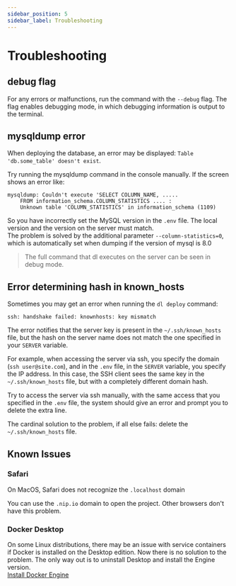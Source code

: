 ```yaml
---
sidebar_position: 5
sidebar_label: Troubleshooting
---
```


# Troubleshooting

## debug flag

For any errors or malfunctions, run the command with the `--debug` flag. The flag enables debugging mode, in which debugging information is output to the terminal.

## mysqldump error

When deploying the database, an error may be displayed: `Table 'db.some_table' doesn't exist`.

Try running the mysqldump command in the console manually. If the screen shows an error like:
```text
mysqldump: Couldn't execute 'SELECT COLUMN_NAME, ..... 
    FROM information_schema.COLUMN_STATISTICS .... : 
    Unknown table 'COLUMN_STATISTICS' in information_schema (1109)
```

So you have incorrectly set the MySQL version in the `.env` file. The local version and the version on the server must match.  
The problem is solved by the additional parameter `--column-statistics=0`, which is automatically set when dumping if the version of mysql is 8.0

> The full command that dl executes on the server can be seen in debug mode.

## Error determining hash in known_hosts
Sometimes you may get an error when running the `dl deploy` command:

```text
ssh: handshake failed: knownhosts: key mismatch
```

The error notifies that the server key is present in the `~/.ssh/known_hosts` file, but the hash on the server name does not match the one specified in your `SERVER` variable.

For example, when accessing the server via ssh, you specify the domain (`ssh user@site.com`), and in the `.env` file, in the `SERVER` variable, you specify the IP address. In this case, the SSH client sees the same key in the `~/.ssh/known_hosts` file, but with a completely different domain hash.

Try to access the server via ssh manually, with the same access that you specified in the `.env` file, the system should give an error and prompt you to delete the extra line.

The cardinal solution to the problem, if all else fails: delete the `~/.ssh/known_hosts` file.

## Known Issues

### Safari
On MacOS, Safari does not recognize the `.localhost` domain

You can use the `.nip.io` domain to open the project. Other browsers don't have this problem.

### Docker Desktop
On some Linux distributions, there may be an issue with service containers if Docker is installed on the Desktop edition. Now there is no solution to the problem. The only way out is to uninstall Desktop and install the Engine version.  
[Install Docker Engine](https://docs.docker.com/engine/install)
